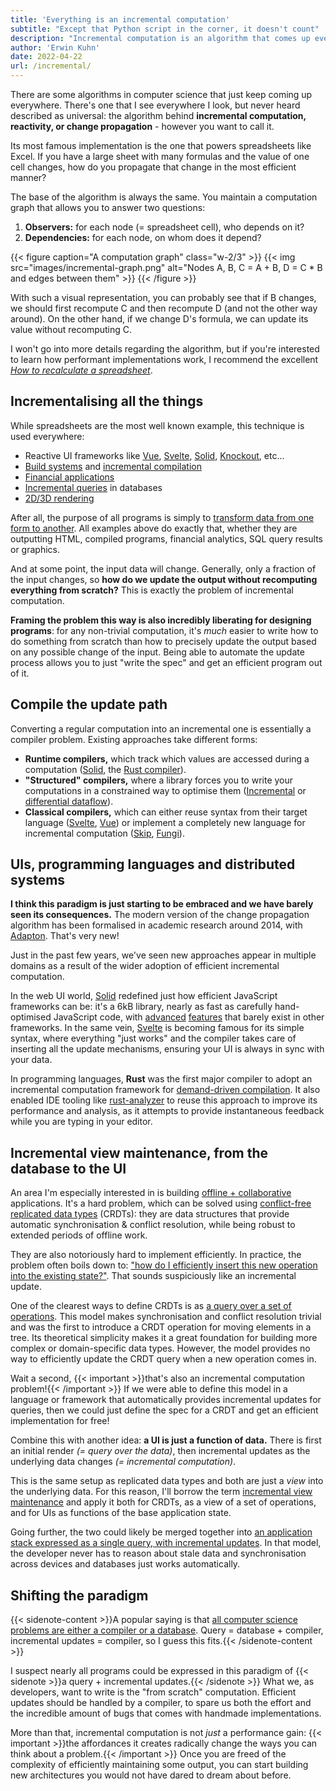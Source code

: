 ```yaml
---
title: 'Everything is an incremental computation'
subtitle: "Except that Python script in the corner, it doesn't count"
description: "Incremental computation is an algorithm that comes up everywhere, from spreadsheets to compilers to UI frameworks. We should use it even more broadly."
author: 'Erwin Kuhn'
date: 2022-04-22
url: /incremental/
---
```


There are some algorithms in computer science that just keep coming up everywhere. There's one that I see everywhere I look, but never heard described as universal: the algorithm behind **incremental computation, reactivity, or change propagation** - however you want to call it.

Its most famous implementation is the one that powers spreadsheets like Excel. If you have a large sheet with many formulas and the value of one cell changes, how do you propagate that change in the most efficient manner?

The base of the algorithm is always the same. You maintain a computation graph that allows you to answer two questions:
1. **Observers:** for each node (= spreadsheet cell), who depends on it?
2. **Dependencies:** for each node, on whom does it depend?

{{< figure caption="A computation graph" class="w-2/3" >}}
{{< img src="images/incremental-graph.png" alt="Nodes A, B, C = A + B, D = C * B and edges between them" >}}
{{< /figure >}}

With such a visual representation, you can probably see that if B changes, we should first recompute C and then recompute D (and not the other way around). On the other hand, if we change D's formula, we can update its value without recomputing C.

I won't go into more details regarding the algorithm, but if you're interested to learn how performant implementations work, I recommend the excellent 
[_How to recalculate a spreadsheet_](https://lord.io/spreadsheets/).

## Incrementalising all the things

While spreadsheets are the most well known example, this technique is used everywhere:
- Reactive UI frameworks like [Vue](https://vuejs.org/), [Svelte](https://svelte.dev/), [Solid](https://www.solidjs.com/), [Knockout](https://knockoutjs.com/), etc...
- [Build systems](https://www.microsoft.com/en-us/research/publication/build-systems-la-carte/) and [incremental compilation](https://blog.rust-lang.org/2016/09/08/incremental.html)
- [Financial applications](https://opensource.janestreet.com/incremental/)
- [Incremental queries](https://wiki.postgresql.org/wiki/Incremental_View_Maintenance) in databases
- [2D/3D rendering](https://aardvarkians.com/) 

After all, the purpose of all programs is simply to [transform data from one form to another](https://www.youtube.com/watch?v=rX0ItVEVjHc#t=12m38s). All examples above do exactly that, whether they are outputting HTML, compiled programs, financial analytics, SQL query results or graphics.

And at some point, the input data will change. Generally, only a fraction of the input changes, so **how do we update the output without recomputing everything from scratch?** This is exactly the problem of incremental computation.

**Framing the problem this way is also incredibly liberating for designing programs**: for any non-trivial computation, it's _much_ easier to write how to do something from scratch than how to precisely update the output based on any possible change of the input. Being able to automate the update process allows you to just "write the spec" and get an efficient program out of it.

## Compile the update path

Converting a regular computation into an incremental one is essentially a compiler problem. Existing approaches take different forms:
- **Runtime compilers,** which track which values are accessed during a computation ([Solid](https://www.solidjs.com/), the [Rust compiler](https://github.com/salsa-rs/salsa)).
- **"Structured" compilers,** where a library forces you to write your computations in a constrained way to optimise them ([Incremental](https://opensource.janestreet.com/incremental/) or [differential dataflow](https://github.com/TimelyDataflow/differential-dataflow)).
- **Classical compilers,** which can either reuse syntax from their target language ([Svelte](https://svelte.dev/), [Vue](https://vuejs.org/)) or implement a completely new language for incremental computation ([Skip](https://github.com/skiplang/skip), [Fungi](https://github.com/Adapton/fungi-lang.rust)).

## UIs, programming languages and distributed systems

**I think this paradigm is just starting to be embraced and we have barely seen its consequences.** The modern version of the change propagation algorithm has been formalised in academic research around 2014, with [Adapton](http://adapton.org). That's very new! 

Just in the past few years, we've seen new approaches appear in multiple domains as a result of the wider adoption of efficient incremental computation.

In the web UI world, [Solid](https://www.solidjs.com/) redefined just how efficient JavaScript frameworks can be: it's a 6kB library, nearly as fast as carefully hand-optimised JavaScript code, with [advanced](https://www.solidjs.com/docs/latest/api#usetransition) [features](https://www.solidjs.com/docs/latest/api#rendertostream) that barely exist in other frameworks. In the same vein, [Svelte](https://svelte.dev/) is becoming famous for its simple syntax, where everything "just works" and the compiler takes care of inserting all the update mechanisms, ensuring your UI is always in sync with your data.

In programming languages, **Rust** was the first major compiler to adopt an incremental computation framework for [demand-driven compilation](https://rustc-dev-guide.rust-lang.org/query.html). It also enabled IDE tooling like [rust-analyzer](https://github.com/rust-lang/rust-analyzer) to reuse this approach to improve its performance and analysis, as it attempts to provide instantaneous feedback while you are typing in your editor.

## Incremental view maintenance, from the database to the UI
An area I'm especially interested in is building [offline + collaborative](/getting-crdts-to-production/) applications. It's a hard problem, which can be solved using [conflict-free replicated data types](https://crdt.tech/) (CRDTs): they are data structures that provide automatic synchronisation & conflict resolution, while being robust to extended periods of offline work.

They are also notoriously hard to implement efficiently. In practice, the problem often boils down to: ["how do I efficiently insert this new operation into the existing state?"](https://josephg.com/blog/crdts-go-brrr/). That sounds suspiciously like an incremental update.

One of the clearest ways to define CRDTs is as [a query over a set of operations](https://arxiv.org/abs/1805.04263). This model makes synchronisation and conflict resolution trivial and was the first to introduce a CRDT operation for moving elements in a tree. Its theoretical simplicity makes it a great foundation for building more complex or domain-specific data types. However, the model provides no way to efficiently update the CRDT query when a new operation comes in.

Wait a second, {{< important >}}that's also an incremental computation problem!{{< /important >}} If we were able to define this model in a language or framework that automatically provides incremental updates for queries, then we could just define the spec for a CRDT and get an efficient implementation for free!

Combine this with another idea: **a UI is just a function of data.** There is first an initial render _(= query over the data)_, then incremental updates as the underlying data changes _(= incremental computation)_.

This is the same setup as replicated data types and both are just a _view_ into the underlying data. For this reason, I'll borrow the term [incremental view maintenance](https://wiki.postgresql.org/wiki/Incremental_View_Maintenance) and apply it both for CRDTs, as a view of a set of operations, and for UIs as functions of the base application state.

Going further, the two could likely be merged together into [an application stack expressed as a single query, with incremental updates](https://riffle.systems/essays/prelude/#towards-a-more-radical-approach). In that model, the developer never has to reason about stale data and synchronisation across devices and databases just works automatically.

## Shifting the paradigm

{{< sidenote-content >}}A popular saying is that [all computer science problems are either a compiler or a database](https://twitter.com/PredragGruevski/status/1470206964043071491). Query = database + compiler, incremental updates = compiler, so I guess this fits.{{< /sidenote-content >}}

I suspect nearly all programs could be expressed in this paradigm of {{< sidenote >}}a query + incremental updates.{{< /sidenote >}} What we, as developers, want to write is the "from scratch" computation. Efficient updates should be handled by a compiler, to spare us both the effort and the incredible amount of bugs that comes with handmade implementations.

More than that, incremental computation is not _just_ a performance gain: {{< important >}}the affordances it creates radically change the ways you can think about a problem.{{< /important >}} Once you are freed of the complexity of efficiently maintaining some output, you can start building new architectures you would not have dared to dream about before.
